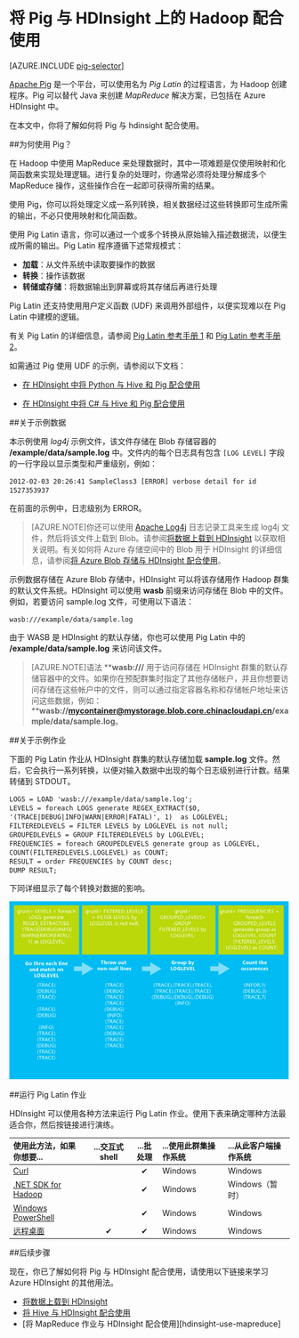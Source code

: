 ﻿<properties
   pageTitle="在 HDInsight 中使用 Hadoop Pig | Azure"
   description="了解如何将 Pig 与 HDInsight 上的 Hadoop 配合使用。"
   services="hdinsight"
   documentationCenter=""
   authors="Blackmist"
   manager="paulettm"
   editor="cgronlun"
   tags="azure-portal"/>

<tags
   ms.service="hdinsight"
   ms.date="07/06/2015"
   wacn.date="10/03/2015" 
   ms.author="larryfr"/>

# 将 Pig 与 HDInsight 上的 Hadoop 配合使用

[AZURE.INCLUDE [pig-selector](../includes/hdinsight-selector-use-pig.md)]

[Apache Pig](http://pig.apache.org/) 是一个平台，可以使用名为 *Pig Latin* 的过程语言，为 Hadoop 创建程序。Pig 可以替代 Java 来创建 *MapReduce* 解决方案，已包括在 Azure HDInsight 中。

在本文中，你将了解如何将 Pig 与 hdinsight 配合使用。

##<a id="why"></a>为何使用 Pig？

在 Hadoop 中使用 MapReduce 来处理数据时，其中一项难题是仅使用映射和化简函数来实现处理逻辑。进行复杂的处理时，你通常必须将处理分解成多个 MapReduce 操作，这些操作合在一起即可获得所需的结果。

使用 Pig，你可以将处理定义成一系列转换，相关数据经过这些转换即可生成所需的输出，不必只使用映射和化简函数。

使用 Pig Latin 语言，你可以通过一个或多个转换从原始输入描述数据流，以便生成所需的输出。Pig Latin 程序遵循下述常规模式：

- **加载**：从文件系统中读取要操作的数据
- **转换**：操作该数据 
- **转储或存储**：将数据输出到屏幕或将其存储后再进行处理

Pig Latin 还支持使用用户定义函数 (UDF) 来调用外部组件，以便实现难以在 Pig Latin 中建模的逻辑。

有关 Pig Latin 的详细信息，请参阅 [Pig Latin 参考手册 1](http://pig.apache.org/docs/r0.7.0/piglatin_ref1.html) 和 [Pig Latin 参考手册 2](http://pig.apache.org/docs/r0.7.0/piglatin_ref2.html)。

如需通过 Pig 使用 UDF 的示例，请参阅以下文档：

* [在 HDInsight 中将 Python 与 Hive 和 Pig 配合使用](hdinsight-python)

* [在 HDInsight 中将 C# 与 Hive 和 Pig 配合使用](hdinsight-hadoop-hive-pig-udf-dotnet-csharp)

##<a id="data"></a>关于示例数据

本示例使用 *log4j* 示例文件，该文件存储在 Blob 存储容器的 **/example/data/sample.log** 中。文件内的每个日志具有包含 `[LOG LEVEL]` 字段的一行字段以显示类型和严重级别，例如：

	2012-02-03 20:26:41 SampleClass3 [ERROR] verbose detail for id 1527353937

在前面的示例中，日志级别为 ERROR。

> [AZURE.NOTE]你还可以使用 [Apache Log4j](http://en.wikipedia.org/wiki/Log4j) 日志记录工具来生成 log4j 文件，然后将该文件上载到 Blob。请参阅[将数据上载到 HDInsight](hdinsight-upload-data) 以获取相关说明。有关如何将 Azure 存储空间中的 Blob 用于 HDInsight 的详细信息，请参阅[将 Azure Blob 存储与 HDInsight 配合使用](hdinsight-use-blob-storage)。

示例数据存储在 Azure Blob 存储中，HDInsight 可以将该存储用作 Hadoop 群集的默认文件系统。HDInsight 可以使用 **wasb** 前缀来访问存储在 Blob 中的文件。例如，若要访问 sample.log 文件，可使用以下语法：

	wasb:///example/data/sample.log

由于 WASB 是 HDInsight 的默认存储，你也可以使用 Pig Latin 中的 **/example/data/sample.log** 来访问该文件。

> [AZURE.NOTE]语法 ****wasb:///** 用于访问存储在 HDInsight 群集的默认存储容器中的文件。如果你在预配群集时指定了其他存储帐户，并且你想要访问存储在这些帐户中的文件，则可以通过指定容器名称和存储帐户地址来访问这些数据，例如：****wasb://mycontainer@mystorage.blob.core.chinacloudapi.cn/example/data/sample.log**。


##<a id="job"></a>关于示例作业

下面的 Pig Latin 作业从 HDInsight 群集的默认存储加载 **sample.log** 文件。然后，它会执行一系列转换，以便对输入数据中出现的每个日志级别进行计数。结果转储到 STDOUT。

	LOGS = LOAD 'wasb:///example/data/sample.log';
	LEVELS = foreach LOGS generate REGEX_EXTRACT($0, '(TRACE|DEBUG|INFO|WARN|ERROR|FATAL)', 1)  as LOGLEVEL;
	FILTEREDLEVELS = FILTER LEVELS by LOGLEVEL is not null;
	GROUPEDLEVELS = GROUP FILTEREDLEVELS by LOGLEVEL;
	FREQUENCIES = foreach GROUPEDLEVELS generate group as LOGLEVEL, COUNT(FILTEREDLEVELS.LOGLEVEL) as COUNT;
	RESULT = order FREQUENCIES by COUNT desc;
	DUMP RESULT;

下同详细显示了每个转换对数据的影响。

![转换的图形表示形式][image-hdi-pig-data-transformation]

##<a id="run"></a>运行 Pig Latin 作业

HDInsight 可以使用各种方法来运行 Pig Latin 作业。使用下表来确定哪种方法最适合你，然后按链接进行演练。

| **使用此方法**，如果你想要... | ...**交互式** shell | ...**批处理** | ...使用此**群集操作系统** | ...从此**客户端操作系统** |
|:--------------------------------------------------------------			|:---------------------------:|:-----------------------:|:------------------------------------------|:-----------------------------------------|
| [Curl](/documentation/articles/hdinsight-hadoop-use-pig-curl) | &nbsp; | ✔ | Windows | Windows |
| [.NET SDK for Hadoop](/documentation/articles/hdinsight-hadoop-use-pig-dotnet-sdk) | &nbsp; | ✔ | Windows | Windows（暂时） |
| [Windows PowerShell](/documentation/articles/hdinsight-hadoop-use-pig-powershell) | &nbsp; | ✔ | Windows | Windows |
| [远程桌面](/documentation/articles/hdinsight-hadoop-use-pig-remote-desktop) | ✔ | ✔ | Windows | Windows |

##<a id="nextsteps"></a>后续步骤

现在，你已了解如何将 Pig 与 HDInsight 配合使用，请使用以下链接来学习 Azure HDInsight 的其他用法。

* [将数据上载到 HDInsight][hdinsight-upload-data]
* [将 Hive 与 HDInsight 配合使用][hdinsight-use-hive]
* [将 MapReduce 作业与 HDInsight 配合使用][hdinsight-use-mapreduce]

[check]: ./media/hdinsight-use-pig/hdi.checkmark.png

[apachepig-home]: http://pig.apache.org/
[putty]: http://www.chiark.greenend.org.uk/~sgtatham/putty/download.html
[curl]: http://curl.haxx.se/


[hdinsight-storage]: /zh-cn/documentation/articles/hdinsight-use-blob-storage/
[hdinsight-upload-data]: /zh-cn/documentation/articles/hdinsight-upload-data/
[hdinsight-get-started]: /zh-cn/documentation/articles/hdinsight-get-started/
[hdinsight-admin-powershell]: /zh-cn/documentation/articles/hdinsight-administer-use-powershell/

[hdinsight-use-hive]: /zh-cn/documentation/articles/hdinsight-use-hive/

[hdinsight-provision]: /zh-cn/documentation/articles/hdinsight-provision-clusters/
[hdinsight-submit-jobs]: /zh-cn/documentation/articles/hdinsight-submit-hadoop-jobs-programmatically/#mapreduce-sdk

[Powershell-install-configure]: /zh-cn/documentation/articles/install-configure-powershell/

[powershell-start]: http://technet.microsoft.com/zh-cn/library/hh847889.aspx

[image-hdi-log4j-sample]: ./media/hdinsight-use-pig/HDI.wholesamplefile.png
[image-hdi-pig-data-transformation]: ./media/hdinsight-use-pig/HDI.DataTransformation.gif
[image-hdi-pig-powershell]: ./media/hdinsight-use-pig/hdi.pig.powershell.png
[image-hdi-pig-architecture]: ./media/hdinsight-use-pig/HDI.Pig.Architecture.png

<!---HONumber=71-->